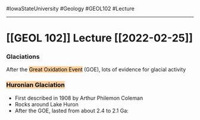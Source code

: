 #IowaStateUniversity
#Geology 
#GEOL102
#Lecture


---

# [[GEOL 102]] Lecture [[2022-02-25]]


### Glaciations 

After the <mark style="background: #FFB86CA6;">Great Oxidation Event</mark> (GOE), lots of evidence for glacial activity 


### <mark style="background: #FFB86CA6;"> Huronian Glaciation</mark> 

- First described in 1908 by Arthur Philemon Coleman
- Rocks around Lake Huron
- After the GOE, lasted from about 2.4 to 2.1 Ga: 